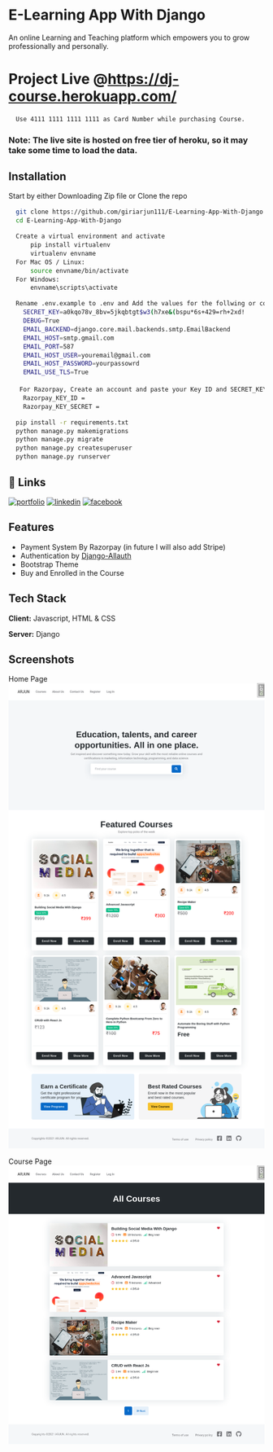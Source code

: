 
# E-Learning App With Django 
An online Learning and Teaching platform which
empowers you to grow professionally and personally.

# Project Live @https://dj-course.herokuapp.com/
```bash
  Use 4111 1111 1111 1111 as Card Number while purchasing Course.
```
### Note: The live site is hosted on free tier of heroku, so it may take some time to load the data.


## Installation

Start by either Downloading Zip file or Clone the repo

```bash
  git clone https://github.com/giriarjun111/E-Learning-App-With-Django.git
  cd E-Learning-App-With-Django
```

```bash
  Create a virtual environment and activate
      pip install virtualenv
      virtualenv envname
  For Mac OS / Linux:
      source envname/bin/activate
  For Windows:
      envname\scripts\activate
```
```bash
  Rename .env.example to .env and Add the values for the follwing or copy this:
    SECRET_KEY=a0kqo78v_8bv=5jkqbtgt$w3(h7xe&(bspu*6s+429=rh+2xd!
    DEBUG=True
    EMAIL_BACKEND=django.core.mail.backends.smtp.EmailBackend
    EMAIL_HOST=smtp.gmail.com
    EMAIL_PORT=587
    EMAIL_HOST_USER=youremail@gmail.com
    EMAIL_HOST_PASSWORD=yourpassowrd
    EMAIL_USE_TLS=True

   For Razorpay, Create an account and paste your Key ID and SECRET_KEY data
    Razorpay_KEY_ID = 
    Razorpay_KEY_SECRET = 
```

```bash
  pip install -r requirements.txt
  python manage.py makemigrations
  python manage.py migrate
  python manage.py createsuperuser
  python manage.py runserver
```
    
## 🔗 Links
[![portfolio](https://img.shields.io/badge/my_portfolio-000?style=for-the-badge&logo=ko-fi&logoColor=white)](https://arjungiri.tk/)
[![linkedin](https://img.shields.io/badge/linkedin-0A66C2?style=for-the-badge&logo=linkedin&logoColor=white)](https://www.linkedin.com/in/arjun-giri-full-stack-web-developer-08577519b/)
[![facebook](https://img.shields.io/badge/facebook-1DA1F2?style=for-the-badge&logo=facebook&logoColor=white)](https://www.facebook.com/arjun.giri.5099940)



## Features

- Payment System By Razorpay (in future I will also add Stripe)
- Authentication by [Django-Allauth](https://django-allauth.readthedocs.io/en/latest/)
- Bootstrap Theme
- Buy and Enrolled in the Course


## Tech Stack

**Client:** Javascript, HTML & CSS

**Server:** Django


## Screenshots
Home Page
![Home Page](static/images/home.png "Home Page")

Course Page
![Course Page](static/images/course.png "Course Page")









